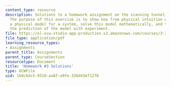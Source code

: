 ```yaml
---
content_type: resource
description: Solutions to a homework assignment on the scanning tunneling microscope.
  The purpose of this exercise is to show how from physical intuition we can create
  a physical model for a system, solve this model mathematically, and then compare
  the prediction of the model with experiment.
file: https://ol-ocw-studio-app-production.s3.amazonaws.com/courses/3-23-electrical-optical-and-magnetic-properties-of-materials-fall-2007/1b8c6dc59310aa8fa9fe326d43ef1278_sol3.pdf
file_type: application/pdf
learning_resource_types:
- Assignments
parent_title: Assignments
parent_type: CourseSection
resourcetype: Document
title: 'Homework #3 Solutions'
type: OCWFile
uid: 1b8c6dc5-9310-aa8f-a9fe-326d43ef1278
---
```

